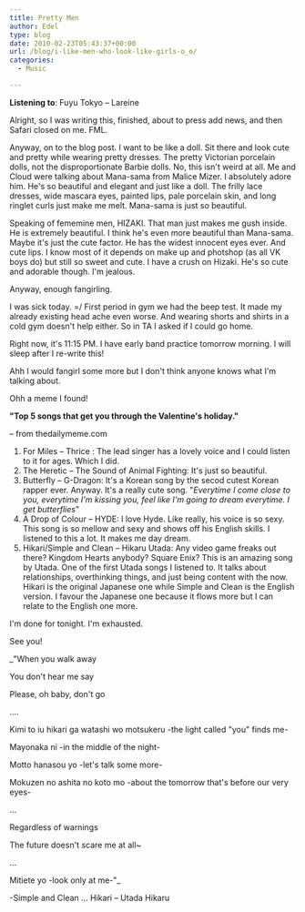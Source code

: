 ```yaml
---
title: Pretty Men
author: Edel
type: blog
date: 2010-02-23T05:43:37+00:00
url: /blog/i-like-men-who-look-like-girls-o_o/
categories:
  - Music

---
```

**Listening to**: Fuyu Tokyo &#8211; Lareine

Alright, so I was writing this, finished, about to press add news, and then Safari closed on me. FML.

Anyway, on to the blog post. I want to be like a doll. Sit there and look cute and pretty while wearing pretty dresses. The pretty Victorian porcelain dolls, not the disproportionate Barbie dolls. No, this isn't weird at all. Me and Cloud were talking about Mana-sama from Malice Mizer. I absolutely adore him. He's so beautiful and elegant and just like a doll. The frilly lace dresses, wide mascara eyes, painted lips, pale porcelain skin, and long ringlet curls just make me melt. Mana-sama is just so beautiful.

Speaking of fememine men, HIZAKI. That man just makes me gush inside. He is extremely beautiful. I think he's even more beautiful than Mana-sama. Maybe it's just the cute factor. He has the widest innocent eyes ever. And cute lips. I know most of it depends on make up and photshop (as all VK boys do) but still so sweet and cute. I have a crush on Hizaki. He's so cute and adorable though. I'm jealous.

Anyway, enough fangirling.

I was sick today. =/ First period in gym we had the beep test. It made my already existing head ache even worse. And wearing shorts and shirts in a cold gym doesn't help either. So in TA I asked if I could go home.

Right now, it's 11:15 PM. I have early band practice tomorrow morning. I will sleep after I re-write this!

Ahh I would fangirl some more but I don't think anyone knows what I'm talking about.

Ohh a meme I found!

**"Top 5 songs that get you through the Valentine's holiday."**
  
&#8211; from thedailymeme.com

  1. For Miles &#8211; Thrice : The lead singer has a lovely voice and I could listen to it for ages. Which I did.
  2. The Heretic &#8211; The Sound of Animal Fighting: It's just so beautiful.
  3. Butterfly &#8211; G-Dragon: It's a Korean song by the secod cutest Korean rapper ever. Anyway. It's a really cute song. "_Everytime I come close to you, everytime I'm kissing you, feel like I'm going to dream everytime. I get butterflies_"
  4. A Drop of Colour &#8211; HYDE: I love Hyde. Like really, his voice is so sexy. This song is so mellow and sexy and shows off his English skills. I listened to this a lot. It makes me day dream.
  5. Hikari/Simple and Clean &#8211; Hikaru Utada: Any video game freaks out there? Kingdom Hearts anybody? Square Enix? This is an amazing song by Utada. One of the first Utada songs I listened to. It talks about relationships, overthinking things, and just being content with the now. Hikari is the original Japanese one while Simple and Clean is the English version. I favour the Japanese one because it flows more but I can relate to the English one more.

I'm done for tonight. I'm exhausted.
  
See you!

_"When you walk away
  
You don't hear me say
  
Please, oh baby, don't go
  
....
  
Kimi to iu hikari ga watashi wo motsukeru -the light called "you" finds me-
  
Mayonaka ni -in the middle of the night-
  
Motto hanasou yo -let's talk some more-
  
Mokuzen no ashita no koto mo -about the tomorrow that's before our very eyes-
  
...
  
Regardless of warnings
  
The future doesn't scare me at all~
  
...
  
Mitiete yo -look only at me-"_ 
  
-Simple and Clean ... Hikari &#8211; Utada Hikaru


